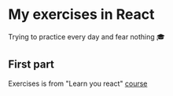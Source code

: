 # My exercises in React

Trying to practice every day and fear nothing 🎓

## First part

Exercises is from "Learn you react" [course](https://github.com/kohei-takata/learnyoureact)
